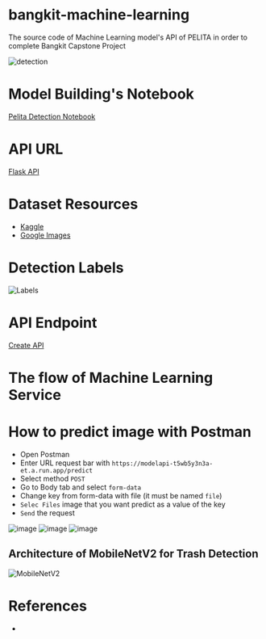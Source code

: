 # bangkit-machine-learning
The source code of Machine Learning model's API of PELITA in order to complete Bangkit Capstone Project

![detection](https://github.com/PelitaApp/bangkit-machine-learning/assets/77198942/ac98caeb-b9f8-4a5f-ae1f-9641d5b59dc0)

# Model Building's Notebook
[Pelita Detection Notebook](https://colab.research.google.com/drive/1rggXzra2S-BRkpxdzZ7VMrbM_RRK9XwM#scrollTo=6jqR9AWvSXFW)

# API URL
[Flask API](https://modelapi-t5wb5y3n3a-et.a.run.app/)

# Dataset Resources
- [Kaggle](https://kaggle.com/)
- [Google Images](https://images.google.com)

# Detection Labels
![Labels](https://github.com/PelitaApp/bangkit-machine-learning/assets/77198942/8543a8fe-6edd-433e-82c7-453d9c27a6f9)

# API Endpoint
[Create API](https://github.com/PelitaApp/Model_API)

# The flow of Machine Learning Service

# How to predict image with Postman
* Open Postman
* Enter URL request bar with `https://modelapi-t5wb5y3n3a-et.a.run.app/predict`
* Select method `POST`
* Go to Body tab and select `form-data`
* Change key from form-data with file (it must be named `file`)
* `Selec Files` image that you want predict as a value of the key
* `Send` the request

![image](https://github.com/PelitaApp/bangkit-machine-learning/assets/77198942/04fa5ef0-4a96-4fa0-8c23-48a7f78798e4)
![image](https://github.com/PelitaApp/bangkit-machine-learning/assets/77198942/2648042c-e8e2-4941-aefa-97fa7f487c27)
![image](https://github.com/PelitaApp/bangkit-machine-learning/assets/77198942/e190e28a-62db-4610-b0e2-c4180ae5fccc)

## Architecture of MobileNetV2 for Trash Detection
![MobileNetV2]()

# References
-
